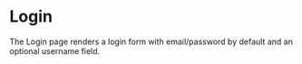 # Login

The Login page renders a login form with email/password by default and an optional username field.

